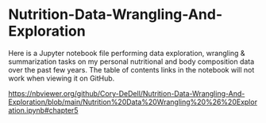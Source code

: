 # Nutrition-Data-Wrangling-And-Exploration
Here is a Jupyter notebook file performing data exploration, wrangling & summarization tasks on my personal nutritional and body composition data over the past few years. The table of contents links in the notebook will not work when viewing it on GitHub.

https://nbviewer.org/github/Cory-DeDell/Nutrition-Data-Wrangling-And-Exploration/blob/main/Nutrition%20Data%20Wrangling%20%26%20Exploration.ipynb#chapter5
